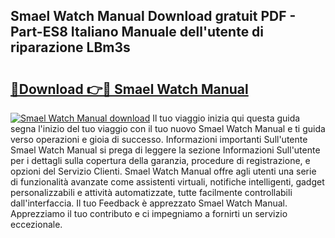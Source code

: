 ## Smael Watch Manual Download gratuit PDF - Part-ES8 Italiano Manuale dell'utente di riparazione LBm3s

# <h2><a href="http://df9ci11.blite.top/?on=Smael+Watch+Manual">🔗Download 👉🔴 Smael Watch Manual</a></h2>

[![Smael Watch Manual download](https://i.imgur.com/lujVjoI.png)](http://df9ci11.blite.top/?on=Smael+Watch+Manual)
Il tuo viaggio inizia qui questa guida segna l'inizio del tuo viaggio con il tuo nuovo Smael Watch Manual e ti guida verso operazioni e gioia di successo. Informazioni importanti Sull'utente Smael Watch Manual si prega di leggere la sezione Informazioni Sull'utente per i dettagli sulla copertura della garanzia, procedure di registrazione, e opzioni del Servizio Clienti. Smael Watch Manual offre agli utenti una serie di funzionalità avanzate come assistenti virtuali, notifiche intelligenti, gadget personalizzabili e attività automatizzate, tutte facilmente controllabili dall'interfaccia. Il tuo Feedback è apprezzato Smael Watch Manual. Apprezziamo il tuo contributo e ci impegniamo a fornirti un servizio eccezionale.
